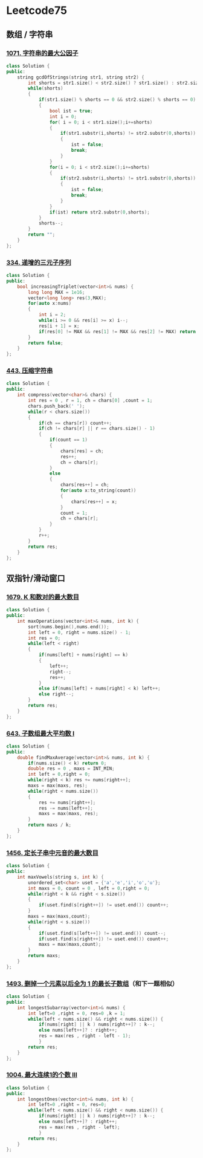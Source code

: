 # Leetcode75

## 数组 / 字符串

### [1071. 字符串的最大公因子](https://leetcode.cn/problems/greatest-common-divisor-of-strings/)

```cpp
class Solution {
public:
    string gcdOfStrings(string str1, string str2) {
        int shorts = str1.size() < str2.size() ? str1.size() : str2.size();
        while(shorts)
        {
            if(str1.size() % shorts == 0 && str2.size() % shorts == 0)
            {
                bool ist = true;
                int i = 0;
                for( i = 0; i < str1.size();i+=shorts)
                {
                    if(str1.substr(i,shorts) != str2.substr(0,shorts))
                    {
                        ist = false;
                        break;
                    }
                }
                for(i = 0; i < str2.size();i+=shorts)
                {
                    if(str2.substr(i,shorts) != str1.substr(0,shorts)) 
                    {
                        ist = false;
                        break;
                    }
                }
                if(ist) return str2.substr(0,shorts);
            }
            shorts--;
        }
        return "";
    }
};
```

### [334. 递增的三元子序列](https://leetcode.cn/problems/increasing-triplet-subsequence/)

```cpp
class Solution {
public:
    bool increasingTriplet(vector<int>& nums) {
        long long MAX = 1e16;
        vector<long long> res(3,MAX);
        for(auto x:nums)
        {
            int i = 2;
            while(i >= 0 && res[i] >= x) i--;
            res[i + 1] = x;
            if(res[0] != MAX && res[1] != MAX && res[2] != MAX) return true;
        }
        return false;
    }
};
```



### [443. 压缩字符串](https://leetcode.cn/problems/string-compression/)

```cpp
class Solution {
public:
    int compress(vector<char>& chars) {
        int res = 0 , r = 1, ch = chars[0] ,count = 1;
        chars.push_back(' ');
        while(r < chars.size())  
        {
            if(ch == chars[r]) count++;
            if(ch != chars[r] || r == chars.size() - 1)
            {
                if(count == 1) 
                {
                    chars[res] = ch;
                    res++;
                    ch = chars[r];
                }
                else 
                {
                    chars[res++] = ch;
                    for(auto x:to_string(count))
                    {
                        chars[res++] = x;
                    }
                    count = 1;
                    ch = chars[r];
                }
            }
            r++;
        }
        return res;
    }
};
```



## 双指针/滑动窗口

### [1679. K 和数对的最大数目](https://leetcode.cn/problems/max-number-of-k-sum-pairs/)

```cpp
class Solution {
public:
    int maxOperations(vector<int>& nums, int k) {
        sort(nums.begin(),nums.end());
        int left = 0, right = nums.size() - 1;
        int res = 0;
        while(left < right)
        {
            if(nums[left] + nums[right] == k)
            {
                left++;
                right--;
                res++;
            }
            else if(nums[left] + nums[right] < k) left++;
            else right--;
        }
        return res;
    }
};
```



### [643. 子数组最大平均数 I](https://leetcode.cn/problems/maximum-average-subarray-i/)

```cpp
class Solution {
public:
    double findMaxAverage(vector<int>& nums, int k) {
        if(nums.size() < k) return 0;
        double res = 0 , maxs = INT_MIN;
        int left = 0,right = 0;
        while(right < k) res += nums[right++];
        maxs = max(maxs, res);
        while(right < nums.size())
        {
            res += nums[right++];
            res -= nums[left++];
            maxs = max(maxs, res);
        }
        return maxs / k;
    }
};
```

### [1456. 定长子串中元音的最大数目](https://leetcode.cn/problems/maximum-number-of-vowels-in-a-substring-of-given-length/)

```cpp
class Solution {
public:
    int maxVowels(string s, int k) {
        unordered_set<char> uset = {'a','e','i','o','u'};
        int maxs = 0, count = 0 , left = 0,right = 0;
        while(right < k && right < s.size())
        {
            if(uset.find(s[right++]) != uset.end()) count++;
        }
        maxs = max(maxs,count);
        while(right < s.size())
        {
            if(uset.find(s[left++]) != uset.end()) count--;
            if(uset.find(s[right++]) != uset.end()) count++;
            maxs = max(maxs,count);
        }
        return maxs;
    }
};
```



### [1493. 删掉一个元素以后全为 1 的最长子数组](https://leetcode.cn/problems/longest-subarray-of-1s-after-deleting-one-element/)（和下一题相似）

```cpp
class Solution {
public:
    int longestSubarray(vector<int>& nums) {
        int left=0 ,right = 0, res=0 ,k = 1; 
        while(left < nums.size() && right < nums.size()) {
            if(nums[right] || k ) nums[right++]? : k--;
            else nums[left++]? : right++;
            res = max(res , right - left - 1);
            }
        return res;
    }
};
```

### [1004. 最大连续1的个数 III](https://leetcode.cn/problems/max-consecutive-ones-iii/)

```cpp
class Solution {
public:
    int longestOnes(vector<int>& nums, int k) {
        int left=0 ,right = 0, res=0; 
        while(left < nums.size() && right < nums.size()) {
            if(nums[right] || k ) nums[right++]? : k--;
            else nums[left++]? : right++;
            res = max(res , right - left);
            }
        return res;
    }
};
```

